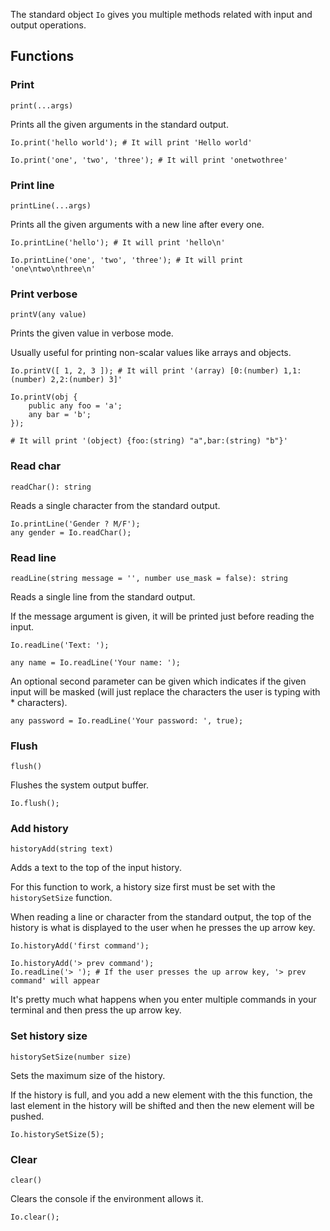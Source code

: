 The standard object `Io` gives you multiple methods related with input and output operations.

## Functions

### Print

`print(...args)`

Prints all the given arguments in the standard output.

```borealis
Io.print('hello world'); # It will print 'Hello world'
```

```borealis
Io.print('one', 'two', 'three'); # It will print 'onetwothree'
```

### Print line

`printLine(...args)`

Prints all the given arguments with a new line after every one.

```borealis
Io.printLine('hello'); # It will print 'hello\n'
```

```borealis
Io.printLine('one', 'two', 'three'); # It will print 'one\ntwo\nthree\n'
```

### Print verbose

`printV(any value)`

Prints the given value in verbose mode.

Usually useful for printing non-scalar values like arrays and objects.

```borealis
Io.printV([ 1, 2, 3 ]); # It will print '(array) [0:(number) 1,1:(number) 2,2:(number) 3]'
```

```borealis
Io.printV(obj {
    public any foo = 'a';
    any bar = 'b';
});

# It will print '(object) {foo:(string) "a",bar:(string) "b"}'
```

### Read char

`readChar(): string`

Reads a single character from the standard output.

```borealis
Io.printLine('Gender ? M/F');
any gender = Io.readChar();
```

### Read line

`readLine(string message = '', number use_mask = false): string`

Reads a single line from the standard output.

If the message argument is given, it will be printed just before reading the input.

```borealis
Io.readLine('Text: ');
```

```borealis
any name = Io.readLine('Your name: ');
```

An optional second parameter can be given which indicates if the given input will be masked (will just replace the characters the user is typing with * characters).

```borealis
any password = Io.readLine('Your password: ', true);
```

### Flush

`flush()`

Flushes the system output buffer.

```borealis
Io.flush();
```

### Add history

`historyAdd(string text)`

Adds a text to the top of the input history.

For this function to work, a history size first must be set with the `historySetSize` function.

When reading a line or character from the standard output, the top of the history is what is displayed to the user when he presses the up arrow key.

```borealis
Io.historyAdd('first command');
```

```borealis
Io.historyAdd('> prev command');
Io.readLine('> '); # If the user presses the up arrow key, '> prev command' will appear
```

It's pretty much what happens when you enter multiple commands in your terminal and then press the up arrow key.

### Set history size

`historySetSize(number size)`

Sets the maximum size of the history.

If the history is full, and you add a new element with the this function, the last element in the history will be shifted and then the new element will be pushed.

```borealis
Io.historySetSize(5);
```

### Clear

`clear()`

Clears the console if the environment allows it.

```borealis
Io.clear();
```
